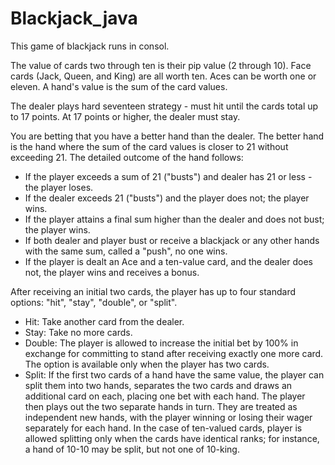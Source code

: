 # Blackjack_java

This game of blackjack runs in consol.

The value of cards two through ten is their pip value (2 through 10). Face cards (Jack, Queen, and King) are all worth ten. Aces can be worth one or eleven. A hand's value is the sum of the card values.

The dealer plays hard seventeen strategy - must hit until the cards total up to 17 points. At 17 points or higher, the dealer must stay.

You are betting that you have a better hand than the dealer. The better hand is the hand where the sum of the card values is closer to 21 without exceeding 21. The detailed outcome of the hand follows:
 
 - If the player exceeds a sum of 21 ("busts") and dealer has 21 or less - the player loses. 
 - If the dealer exceeds 21 ("busts") and the player does not; the player wins. 
 - If the player attains a final sum higher than the dealer and does not bust; the player wins. 
 - If both dealer and player bust or receive a blackjack or any other hands with the same sum, called a "push", no one wins.
 - If the player is dealt an Ace and a ten-value card, and the dealer does not, the player wins and receives a bonus. 
 
 After receiving an initial two cards, the player has up to four standard options: "hit", "stay", "double", or "split".  
 - Hit: Take another card from the dealer.  
 - Stay: Take no more cards.  
 - Double: The player is allowed to increase the initial bet by 100% in exchange for committing to stand after receiving exactly one more card. The option is available only when the player has two cards.  
 - Split: If the first two cards of a hand have the same value, the player can split them into two hands, separates the two cards and draws an additional card on each, placing one bet with each hand. The player then plays out the two separate hands in turn. They are treated as independent new hands, with the player winning or losing their wager separately for each hand. In the case of ten-valued cards, player is allowed splitting only when the cards have identical ranks; for instance, a hand of 10-10 may be split, but not one of 10-king.
